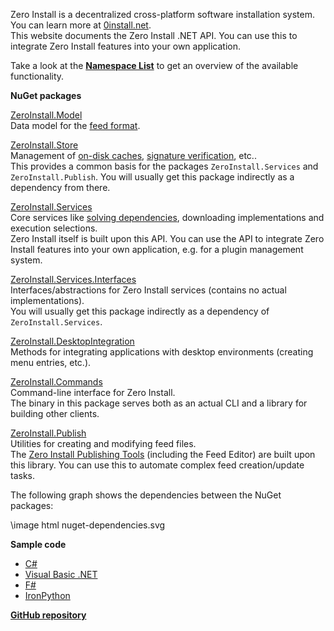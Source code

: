 Zero Install is a decentralized cross-platform software installation system. You can learn more at [0install.net](https://0install.net/).  
This website documents the Zero Install .NET API. You can use this to integrate Zero Install features into your own application.

Take a look at the [**Namespace List**](namespaces.html) to get an overview of the available functionality.

**NuGet packages**

[ZeroInstall.Model](https://www.nuget.org/packages/ZeroInstall.Model/)  
Data model for the [feed format](https://docs.0install.net/specifications/feed/).

[ZeroInstall.Store](https://www.nuget.org/packages/ZeroInstall.Store/)  
Management of [on-disk caches](https://docs.0install.net/details/cache/), [signature verification](https://docs.0install.net/specifications/feed/#digital-signatures), etc..  
This provides a common basis for the packages `ZeroInstall.Services` and `ZeroInstall.Publish`. You will usually get this package indirectly as a dependency from there.

[ZeroInstall.Services](https://www.nuget.org/packages/ZeroInstall.Services/)  
Core services like [solving dependencies](https://docs.0install.net/developers/solver/), downloading implementations and execution selections.  
Zero Install itself is built upon this API. You can use the API to integrate Zero Install features into your own application, e.g. for a plugin management system.

[ZeroInstall.Services.Interfaces](https://www.nuget.org/packages/ZeroInstall.Services.Interfaces/)  
Interfaces/abstractions for Zero Install services (contains no actual implementations).  
You will usually get this package indirectly as a dependency of `ZeroInstall.Services`.

[ZeroInstall.DesktopIntegration](https://www.nuget.org/packages/ZeroInstall.DesktopIntegration/)  
Methods for integrating applications with desktop environments (creating menu entries, etc.).

[ZeroInstall.Commands](https://www.nuget.org/packages/ZeroInstall.Commands/)  
Command-line interface for Zero Install.  
The binary in this package serves both as an actual CLI and a library for building other clients.

[ZeroInstall.Publish](https://www.nuget.org/packages/ZeroInstall.Publish/)  
Utilities for creating and modifying feed files.  
The [Zero Install Publishing Tools](https://github.com/0install/0publish-win) (including the Feed Editor) are built upon this library. You can use this to automate complex feed creation/update tasks.

The following graph shows the dependencies between the NuGet packages:

\image html nuget-dependencies.svg

**Sample code**

- [C#](https://github.com/0install/dotnet-backend/blob/master/samples/MinimalZeroInstall.cs)
- [Visual Basic .NET](https://github.com/0install/dotnet-backend/blob/master/samples/MinimalZeroInstall.vb)
- [F#](https://github.com/0install/dotnet-backend/blob/master/samples/MinimalZeroInstall.fs)
- [IronPython](https://github.com/0install/dotnet-backend/blob/master/samples/MinimalZeroInstall.py)

[**GitHub repository**](https://github.com/0install/0install-dotnet)
